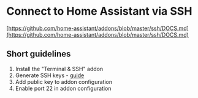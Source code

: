 # Connect to Home Assistant via SSH

[https://github.com/home-assistant/addons/blob/master/ssh/DOCS.md](https://github.com/home-assistant/addons/blob/master/ssh/DOCS.md)

## Short guidelines

1. Install the "Terminal & SSH" addon
1. Generate SSH keys - [guide](https://docs.github.com/en/authentication/connecting-to-github-with-ssh/generating-a-new-ssh-key-and-adding-it-to-the-ssh-agent)
1. Add public key to addon configuration
1. Enable port 22 in addon configuration

